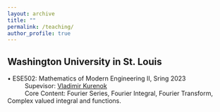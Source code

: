 ```yaml
---
layout: archive
title: ""
permalink: /teaching/
author_profile: true
---
```

Washington University in St. Louis
------
  • ESE502: Mathematics of Modern Engineering II, Sring 2023 <br />
    &nbsp;&nbsp;&nbsp;&nbsp;&nbsp;&nbsp;&nbsp;&nbsp;&nbsp;&nbsp;Supevisor: [Vladimir Kurenok](https://engineering.wustl.edu/faculty/Vladimir-Kurenok.html) <br />
    &nbsp;&nbsp;&nbsp;&nbsp;&nbsp;&nbsp;&nbsp;&nbsp;&nbsp;&nbsp;Core Content: Fourier Series, Fourier Integral, Fourier Transform, Complex valued integral and functions.
  
      
      
      
      
      
